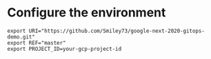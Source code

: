 # Configure the environment

```
export URI="https://github.com/Smiley73/google-next-2020-gitops-demo.git"
export REF="master"
export PROJECT_ID=your-gcp-project-id
```
